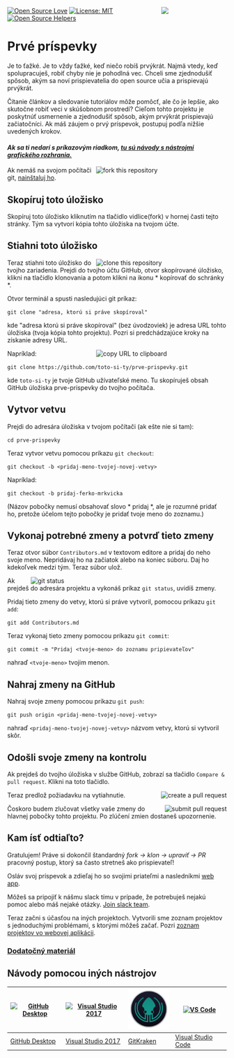 [![Open Source Love](https://badges.frapsoft.com/os/v1/open-source.svg?v=103)](https://github.com/ellerbrock/open-source-badges/)
[<img align="right" width="150" src="https://firstcontributions.github.io/assets/Readme/join-slack-team.png">](https://join.slack.com/t/firstcontributors/shared_invite/zt-kpbyrmkk-JDkRtchcvRvQ0qK4iPmyvA)
[![License: MIT](https://img.shields.io/badge/License-MIT-green.svg)](https://opensource.org/licenses/MIT)
[![Open Source Helpers](https://www.codetriage.com/roshanjossey/first-contributions/badges/users.svg)](https://www.codetriage.com/roshanjossey/first-contributions)


# Prvé príspevky

Je to ťažké. Je to vždy ťažké, keď niečo robíš prvýkrát. Najmä vtedy, keď spolupracuješ, robiť chyby nie je pohodlná vec. Chceli sme zjednodušiť spôsob, akým sa noví prispievatelia do open source učia a prispievajú prvýkrát.

Čítanie článkov a sledovanie tutoriálov môže pomôcť, ale čo je lepšie, ako skutočne robiť veci v skúšobnom prostredí? Cieľom tohto projektu je poskytnúť usmernenie a zjednodušiť spôsob, akým prvýkrát prispievajú začiatočníci. Ak máš záujem o prvý príspevok, postupuj podľa nižšie uvedených krokov.

#### *Ak sa ti nedarí s príkazovým riadkom, [tu sú návody s nástrojmi grafického rozhrania.]( #návody-pomocou-iných-nástrojov )*

<img align="right" width="300" src="https://firstcontributions.github.io/assets/Readme/fork.png" alt="fork this repository" />

Ak nemáš na svojom počítači git, [nainštaluj ho]( https://help.github.com/articles/set-up-git/).

## Skopíruj toto úložisko

Skopíruj toto úložisko kliknutím na tlačidlo vidlice(fork) v hornej časti tejto stránky.
Tým sa vytvorí kópia tohto úložiska na tvojom účte.

## Stiahni toto úložisko

<img align="right" width="300" src="https://firstcontributions.github.io/assets/Readme/clone.png" alt="clone this repository" />

Teraz stiahni toto úložisko do tvojho zariadenia. Prejdi do tvojho účtu GitHub, otvor skopírované úložisko, klikni na tlačidlo klonovania a potom klikni na ikonu * kopírovať do schránky *.

Otvor terminál a spusti nasledujúci git príkaz:

```
git clone "adresa, ktorú si práve skopíroval"
```
kde "adresa ktorú si práve skopíroval" (bez úvodzoviek) je adresa URL tohto úložiska (tvoja kópia tohto projektu). Pozri si predchádzajúce kroky na získanie adresy URL.

<img align="right" width="300" src="https://firstcontributions.github.io/assets/Readme/copy-to-clipboard.png" alt="copy URL to clipboard" />

Napríklad:
```
git clone https://github.com/toto-si-ty/prve-prispevky.git
```
kde `toto-si-ty` je tvoje GitHub užívateľské meno. Tu skopíruješ obsah GitHub úložiska prve-prispevky do tvojho počítača.

## Vytvor vetvu

Prejdi do adresára úložiska v tvojom počítači (ak ešte nie si tam):

```
cd prve-prispevky
```
Teraz vytvor vetvu pomocou príkazu `git checkout`:
```
git checkout -b <pridaj-meno-tvojej-novej-vetvy>
```

Napríklad:
```
git checkout -b pridaj-ferko-mrkvicka
```
(Názov pobočky nemusí obsahovať slovo * pridaj *, ale je rozumné pridať ho, pretože účelom tejto pobočky je pridať tvoje meno do zoznamu.)

## Vykonaj potrebné zmeny a potvrď tieto zmeny

Teraz otvor súbor `Contributors.md` v textovom editore a pridaj do neho svoje meno. Nepridávaj ho na začiatok alebo na koniec súboru. Daj ho kdekoľvek medzi tým. Teraz súbor ulož.

<img align="right" width="450" src="https://firstcontributions.github.io/assets/Readme/git-status.png" alt="git status" />

Ak prejdeš do adresára projektu a vykonáš príkaz `git status`, uvidíš zmeny.

Pridaj tieto zmeny do vetvy, ktorú si práve vytvoril, pomocou príkazu `git add`:

```
git add Contributors.md
```

Teraz vykonaj tieto zmeny pomocou príkazu `git commit`:
```
git commit -m "Pridaj <tvoje-meno> do zoznamu pripievateľov"
```
nahraď `<tvoje-meno>` tvojim menon.

## Nahraj zmeny na GitHub

Nahraj svoje zmeny pomocou príkazu `git push`:
```
git push origin <pridaj-meno-tvojej-novej-vetvy>
```
nahraď `<pridaj-meno-tvojej-novej-vetvy>` názvom vetvy, ktorú si vytvoril skôr.

## Odošli svoje zmeny na kontrolu

Ak prejdeš do tvojho úložiska v službe GitHub, zobrazí sa tlačidlo `Compare & pull request`. Klikni na toto tlačidlo.

<img style="float: right;" src="https://firstcontributions.github.io/assets/Readme/compare-and-pull.png" alt="create a pull request" />

Teraz predlož požiadavku na vytiahnutie.

<img style="float: right;" src="https://firstcontributions.github.io/assets/Readme/submit-pull-request.png" alt="submit pull request" />


Čoskoro budem zlučovat všetky vaše zmeny do hlavnej pobočky tohto projektu. Po zlúčení zmien dostaneš upozornenie.

## Kam ísť odtiaľto?

Gratulujem! Práve si dokončil štandardný _fork -> klon -> upraviť -> PR_ pracovný postup, ktorý sa často stretneš ako prispievateľ!

Osláv svoj príspevok a zdieľaj ho so svojimi priateľmi a nasledníkmi [web app](https://roshanjossey.github.io/first-contributions/#social-share).

Môžeš sa pripojiť k nášmu slack tímu v prípade, že potrebuješ nejakú pomoc alebo máš nejaké otázky. [Join slack team](https://join.slack.com/t/firstcontributors/shared_invite/enQtMzE1MTYwNzI3ODQ0LTZiMDA2OGI2NTYyNjM1MTFiNTc4YTRhZTg4OWZjMzA0ZWZmY2UxYzVkMzI1ZmVmOWI4ODdkZWQwNTM2NDVmNjY).

Teraz začni s účasťou na iných projektoch. Vytvorili sme zoznam projektov s jednoduchými problémami, s ktorými môžeš začať. Pozri [zoznam projektov vo webovej aplikácii](https://roshanjossey.github.io/first-contributions/#project-list).

### [Dodatočný materiál](../additional-material/git_workflow_scenarios/additional-material.md)


## Návody pomocou iných nástrojov

|<a href="../github-desktop-tutorial.md"><img alt="GitHub Desktop" src="https://desktop.github.com/images/desktop-icon.svg" width="100"></a>|<a href="../github-windows-vs2017-tutorial.md"><img alt="Visual Studio 2017" src="https://upload.wikimedia.org/wikipedia/commons/c/cd/Visual_Studio_2017_Logo.svg" width="100"></a>|<a href="../gitkraken-tutorial.md"><img alt="GitKraken" src="/assets/gk-icon.png" width="100"></a>|<a href="../github-windows-vs-code-tutorial.md"><img alt="VS Code" src="https://upload.wikimedia.org/wikipedia/commons/2/2d/Visual_Studio_Code_1.18_icon.svg" width=100></a>|
|---|---|---|---|
|[GitHub Desktop](../github-desktop-tutorial.md)|[Visual Studio 2017](../github-windows-vs2017-tutorial.md)|[GitKraken](../gitkraken-tutorial.md)|[Visual Studio Code](../github-windows-vs-code-tutorial.md)|


